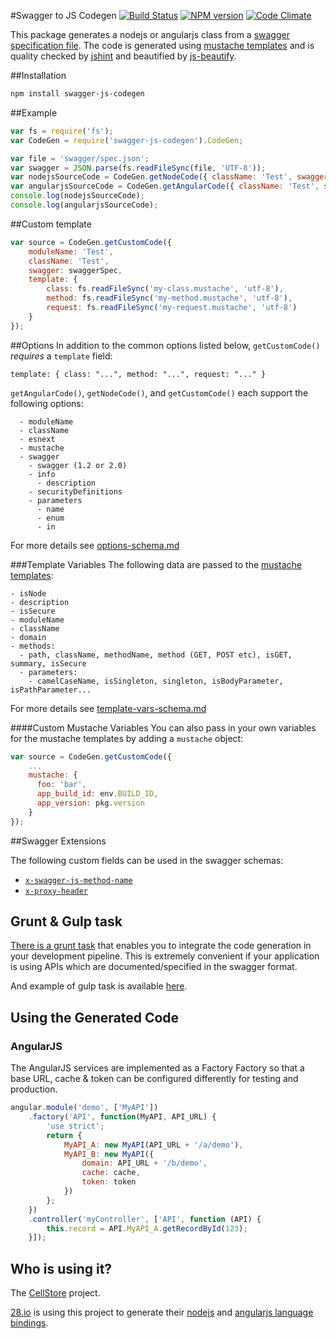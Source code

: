 #Swagger to JS Codegen
[![Build Status](http://img.shields.io/travis/wcandillon/swagger-js-codegen/master.svg?style=flat)](https://travis-ci.org/wcandillon/swagger-js-codegen) [![NPM version](http://img.shields.io/npm/v/swagger-js-codegen.svg?style=flat)](http://badge.fury.io/js/swagger-js-codegen) [![Code Climate](http://img.shields.io/codeclimate/github/wcandillon/swagger-js-codegen.svg?style=flat)](https://codeclimate.com/github/wcandillon/swagger-js-codegen)

This package generates a nodejs or angularjs class from a [swagger specification file](https://github.com/wordnik/swagger-spec). The code is generated using [mustache templates](https://github.com/wcandillon/swagger-js-codegen/tree/master/lib/templates) and is quality checked by [jshint](https://github.com/jshint/jshint/) and beautified by [js-beautify](https://github.com/beautify-web/js-beautify).

##Installation
```bash
npm install swagger-js-codegen
```

##Example
```javascript
var fs = require('fs');
var CodeGen = require('swagger-js-codegen').CodeGen;

var file = 'swagger/spec.json';
var swagger = JSON.parse(fs.readFileSync(file, 'UTF-8'));
var nodejsSourceCode = CodeGen.getNodeCode({ className: 'Test', swagger: swagger });
var angularjsSourceCode = CodeGen.getAngularCode({ className: 'Test', swagger: swagger });
console.log(nodejsSourceCode);
console.log(angularjsSourceCode);
```

##Custom template
```javascript
var source = CodeGen.getCustomCode({
    moduleName: 'Test',
    className: 'Test',
    swagger: swaggerSpec,
    template: {
        class: fs.readFileSync('my-class.mustache', 'utf-8'),
        method: fs.readFileSync('my-method.mustache', 'utf-8'),
        request: fs.readFileSync('my-request.mustache', 'utf-8')
    }
});
```

##Options
In addition to the common options listed below, `getCustomCode()` *requires* a `template` field:

    template: { class: "...", method: "...", request: "..." }

`getAngularCode()`, `getNodeCode()`, and `getCustomCode()` each support the following options:

```
  - moduleName
  - className
  - esnext
  - mustache
  - swagger
    - swagger (1.2 or 2.0)
    - info
      - description
    - securityDefinitions
    - parameters
      - name
      - enum
      - in
```

For more details see [options-schema.md](docs/options-schema.md)

###Template Variables
The following data are passed to the [mustache templates](https://github.com/janl/mustache.js):

```
- isNode
- description
- isSecure
- moduleName
- className
- domain
- methods:
  - path, className, methodName, method (GET, POST etc), isGET, summary, isSecure
  - parameters:
    - camelCaseName, isSingleton, singleton, isBodyParameter, isPathParameter...
```
For more details see [template-vars-schema.md](docs/template-vars-schema.md)

####Custom Mustache Variables
You can also pass in your own variables for the mustache templates by adding a `mustache` object:

```javascript
var source = CodeGen.getCustomCode({
    ...
    mustache: {
      foo: 'bar',
      app_build_id: env.BUILD_ID,
      app_version: pkg.version
    }
});
```

##Swagger Extensions

The following custom fields can be used in the swagger schemas:

- [`x-swagger-js-method-name`](docs/x-swagger-js-method-name.md)
- [`x-proxy-header`](docs/x-proxy-header.md)


## Grunt & Gulp task
[There is a grunt task](https://github.com/wcandillon/grunt-swagger-js-codegen) that enables you to integrate the code generation in your development pipeline. This is extremely convenient if your application is using APIs which are documented/specified in the swagger format.

And example of gulp task is available [here](https://github.com/28msec/cellstore/blob/master/tasks/swagger.js).

## Using the Generated Code
### AngularJS

The AngularJS services are implemented as a Factory Factory so that a base URL, cache & token can be configured differently for testing and production.

```javascript
angular.module('demo', ['MyAPI'])
    .factory('API', function(MyAPI, API_URL) {
        'use strict';
        return {
            MyAPI_A: new MyAPI(API_URL + '/a/demo'),
            MyAPI_B: new MyAPI({
                domain: API_URL + '/b/demo',
                cache: cache,
                token: token
            })
        };
    })
    .controller('myController', ['API', function (API) {
        this.record = API.MyAPI_A.getRecordById(123);
    }]);
```

## Who is using it?
The [CellStore](https://github.com/28msec/cellstore) project.

[28.io](http://28.io) is using this project to generate their [nodejs](https://github.com/28msec/28.io-nodejs) and [angularjs language bindings](https://github.com/28msec/28.io-angularjs).
